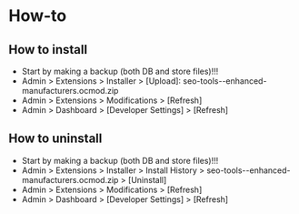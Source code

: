 # How-to

## How to install
* Start by making a backup (both DB and store files)!!!
* Admin > Extensions > Installer > [Upload]: seo-tools--enhanced-manufacturers.ocmod.zip
* Admin > Extensions > Modifications > [Refresh]
* Admin > Dashboard > [Developer Settings] > [Refresh]


## How to uninstall
* Start by making a backup (both DB and store files)!!!
* Admin > Extensions > Installer > Install History > seo-tools--enhanced-manufacturers.ocmod.zip > [Uninstall]
* Admin > Extensions > Modifications > [Refresh]
* Admin > Dashboard > [Developer Settings] > [Refresh]

